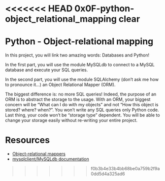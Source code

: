 <<<<<<< HEAD
0x0F-python-object_relational_mapping
clear
=======
# Python - Object-relational mapping
In this project, you will link two amazing words: Databases and Python!

In the first part, you will use the module MySQLdb to connect to a MySQL database and execute your SQL queries.

In the second part, you will use the module SQLAlchemy (don’t ask me how to pronounce it…) an Object Relational Mapper (ORM).

The biggest difference is: no more SQL queries! Indeed, the purpose of an ORM is to abstract the storage to the usage. With an ORM, your biggest concern will be “What can I do with my objects” and not “How this object is stored? where? when?”. You won’t write any SQL queries only Python code. Last thing, your code won’t be “storage type” dependent. You will be able to change your storage easily without re-writing your entire project.

# Resources
- [Object-relational mappers](https://www.fullstackpython.com/object-relational-mappers-orms.html)
- [mysqlclient/MySQLdb documentation]()
>>>>>>> f0b3b4e33b4bb68be0a759b2f9a0dd5d4a325ad6
